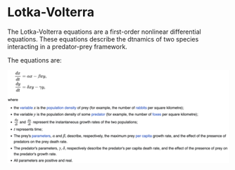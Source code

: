 # Lotka-Volterra

The Lotka-Volterra equations are a first-order nonlinear differential equations. These equations describe the dtnamics of two species interacting in a predator-prey framework.

The equations are:

![](./lotka_volterra.png)